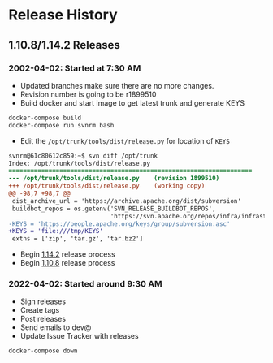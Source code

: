 # Release History

## 1.10.8/1.14.2 Releases

### 2002-04-02: Started at 7:30 AM

* Updated branches make sure there are no more changes.
* Revision number is going to be r1899510
* Build docker and start image to get latest trunk and generate KEYS

```bash
docker-compose build
docker-compose run svnrm bash
```

* Edit the `/opt/trunk/tools/dist/release.py` for location of `KEYS`

```diff
svnrm@61c80612c859:~$ svn diff /opt/trunk
Index: /opt/trunk/tools/dist/release.py
===================================================================
--- /opt/trunk/tools/dist/release.py	(revision 1899510)
+++ /opt/trunk/tools/dist/release.py	(working copy)
@@ -98,7 +98,7 @@
 dist_archive_url = 'https://archive.apache.org/dist/subversion'
 buildbot_repos = os.getenv('SVN_RELEASE_BUILDBOT_REPOS',
                            'https://svn.apache.org/repos/infra/infrastructure/buildbot/aegis/buildmaster')
-KEYS = 'https://people.apache.org/keys/group/subversion.asc'
+KEYS = 'file:///tmp/KEYS'
 extns = ['zip', 'tar.gz', 'tar.bz2']
```
* Begin [1.14.2](1.14.2/README.md) release process
* Begin [1.10.8](1.10.8/README.md) release process

### 2022-04-02: Started around 9:30 AM
* Sign releases
* Create tags
* Post releases
* Send emails to dev@
* Update Issue Tracker with releases

```bash
docker-compose down
```
